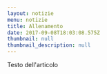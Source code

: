 ```yaml
---
layout: notizie
menu: notizie
title: Allenamento
date: 2017-09-08T18:03:08.575Z
thumbnail: null
thumbnail_description: null
---
```

Testo dell'articolo
